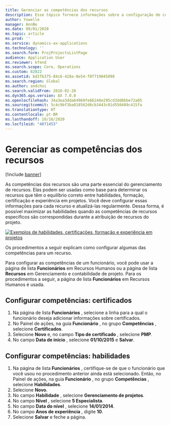 ```yaml
---
title: Gerenciar as competências dos recursos
description: Esse tópico fornece informações sobre a configuração de competências para recursos do projeto.
author: Yowelle
manager: AnnBe
ms.date: 09/01/2020
ms.topic: article
ms.prod: ''
ms.service: dynamics-ax-applications
ms.technology: ''
ms.search.form: ProjProjectsListPage
audience: Application User
ms.reviewer: kfend
ms.search.scope: Core, Operations
ms.custom: 82022
ms.assetid: bd2fb375-84c6-428a-8e54-f0f719045898
ms.search.region: Global
ms.author: andchoi
ms.search.validFrom: 2016-02-28
ms.dyn365.ops.version: AX 7.0.0
ms.openlocfilehash: 34a3ea3dda64969fe66248e295cd3dd8bbe72a05
ms.sourcegitcommit: 5c4c9bf3ba018562d6cb3443c01d550489c415fa
ms.translationtype: HT
ms.contentlocale: pt-BR
ms.lasthandoff: 10/16/2020
ms.locfileid: "4071453"
---
```

# <a name="manage-resource-competencies"></a>Gerenciar as competências dos recursos

[!include [banner](../includes/banner.md)]

As competências dos recursos são uma parte essencial do gerenciamento de recursos. Elas podem ser usadas como base para determinar os recursos que têm o equilíbrio correto entre habilidades, formação, certificação e experiência em projetos. Você deve configurar essas informações para cada recurso e atualizá-las regularmente. Dessa forma, é possível maximizar as habilidades quando as competências de recursos específicos são correspondidas durante a atribuição de recursos do projeto.

[![Exemplos de habilidades, certificações, formação e experiência em projetos](./media/projectresourcing06-1024x383.jpg)](./media/projectresourcing06.jpg)

Os procedimentos a seguir explicam como configurar algumas das competências para um recurso.

Para configurar as competências de um funcionário, você pode usar a página de lista **Funcionários** em Recursos Humanos ou a página de lista **Recursos** em Gerenciamento e contabilidade de projeto. Para os procedimentos a seguir, a página de lista **Funcionários** em Recursos Humanos é usada.

## <a name="set-up-competencies-certificates"></a>Configurar competências: certificados

1. Na página de lista **Funcionários** , selecione a linha para a qual o funcionário deseja adicionar informações sobre certificados.
2. No Painel de ações, na guia **Funcionário** , no grupo **Competências** , selecione **Certificados**.
3. Selecione **Novo** e, no campo **Tipo de certificado** , selecione **PMP**.
4. No campo **Data de início** , selecione **01/10/2015** e **Salvar**.

## <a name="set-up-competencies-skills"></a>Configurar competências: habilidades

1. Na página de lista **Funcionários** , certifique-se de que o funcionário que você usou no procedimento anterior ainda está selecionado. Então, no Painel de ações, na guia **Funcionário** , no grupo **Competências** , selecione **Habilidades**.
2. Selecione **Novo**.
3. No campo **Habilidade** , selecione **Gerenciamento de projetos**.
4. No campo **Nível** , selecione **5 Especialista**.
5. No campo **Data do nível** , selecione **14/01/2014**.
6. No campo **Anos de experiência** , digite **10**.
7. Selecione **Salvar** e feche a página.
